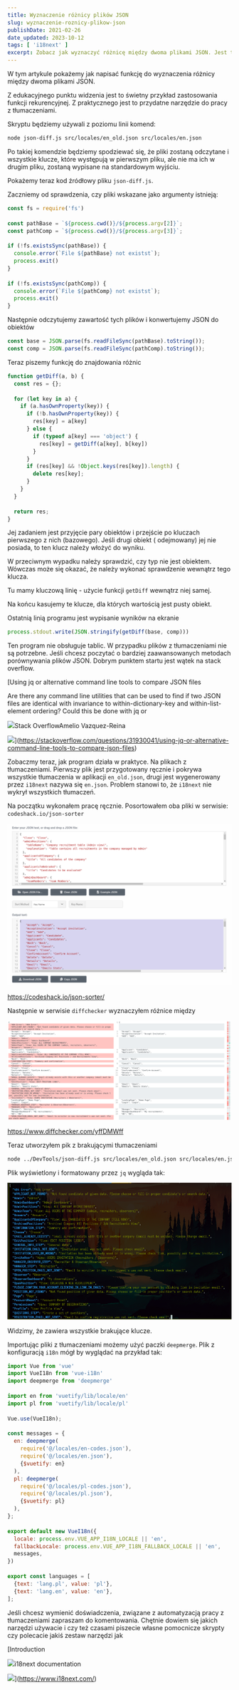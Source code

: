 ```yaml
---
title: Wyznaczenie różnicy plików JSON
slug: wyznaczenie-roznicy-plikow-json
publishDate: 2021-02-26
date_updated: 2023-10-12
tags: [ 'i18next' ]
excerpt: Zobacz jak wyznaczyć różnicę między dwoma plikami JSON. Jest to świetny przykład zastosowania funkcji rekurencyjnej.
---
```


W tym artykule pokażemy jak napisać funkcję do wyznaczenia różnicy między dwoma plikami JSON.

Z edukacyjnego punktu widzenia jest to świetny przykład zastosowania funkcji rekurencyjnej. Z praktycznego jest to
przydatne narzędzie do pracy z tłumaczeniami.

Skryptu będziemy używali z poziomu linii komend:

```bash
node json-diff.js src/locales/en_old.json src/locales/en.json
```

Po takiej komendzie będziemy spodziewać się, że pliki zostaną odczytane i wszystkie klucze, które występują w pierwszym
pliku, ale nie ma ich w drugim pliku, zostaną wypisane na standardowym wyjściu.

Pokażemy teraz kod źródłowy pliku `json-diff.js`.

Zaczniemy od sprawdzenia, czy pliki wskazane jako argumenty istnieją:

```javascript
const fs = require('fs')

const pathBase = `${process.cwd()}/${process.argv[2]}`;
const pathComp = `${process.cwd()}/${process.argv[3]}`;

if (!fs.existsSync(pathBase)) {
  console.error(`File ${pathBase} not existst`);
  process.exit()
}

if (!fs.existsSync(pathComp)) {
  console.error(`File ${pathComp} not existst`);
  process.exit()
}
```

Następnie odczytujemy zawartość tych plików i konwertujemy JSON do obiektów

```javascript
const base = JSON.parse(fs.readFileSync(pathBase).toString());
const comp = JSON.parse(fs.readFileSync(pathComp).toString());
```

Teraz piszemy funkcję do znajdowania różnic

```javascript
function getDiff(a, b) {
  const res = {};

  for (let key in a) {
    if (a.hasOwnProperty(key)) {
      if (!b.hasOwnProperty(key)) {
        res[key] = a[key]
      } else {
        if (typeof a[key] === 'object') {
          res[key] = getDiff(a[key], b[key])
        }
      }
      if (res[key] && !Object.keys(res[key]).length) {
        delete res[key];
      }
    }
  }

  return res;
}
```

Jej zadaniem jest przyjęcie pary obiektów i przejście po kluczach pierwszego z nich (bazowego). Jeśli drugi obiekt (
odejmowany) jej nie posiada, to ten klucz należy włożyć do wyniku.

W przeciwnym wypadku należy sprawdzić, czy typ nie jest obiektem. Wówczas może się okazać, że należy wykonać sprawdzenie
wewnątrz tego klucza.

Tu mamy kluczową linię - użycie funkcji `getDiff` wewnątrz niej samej.

Na końcu kasujemy te klucze, dla których wartością jest pusty obiekt.

Ostatnią linią programu jest wypisanie wyników na ekranie

```javascript
process.stdout.write(JSON.stringify(getDiff(base, comp)))
```

Ten program nie obsługuje tablic. W przypadku plików z tłumaczeniami nie są potrzebne. Jeśli chcesz poczytać o bardziej
zaawansowanych metodach porównywania plików JSON. Dobrym punktem startu jest wątek na stack overflow.

[Using jq or alternative command line tools to compare JSON files

Are there any command line utilities that can be used to find if two JSON files are identical with invariance to
within-dictionary-key and within-list-element ordering? Could this be done with jq or

![](https://cdn.sstatic.net/Sites/stackoverflow/Img/apple-touch-icon.png?v&#x3D;c78bd457575a)Stack OverflowAmelio
Vazquez-Reina

![](https://cdn.sstatic.net/Sites/stackoverflow/Img/apple-touch-icon@2.png?v&#x3D;73d79a89bded)](https://stackoverflow.com/questions/31930041/using-jq-or-alternative-command-line-tools-to-compare-json-files)

Zobaczmy teraz, jak program działa w praktyce. Na plikach z tłumaczeniami. Pierwszy plik jest przygotowany ręcznie i
pokrywa wszystkie tłumaczenia w aplikacji `en_old.json`, drugi jest wygenerowany przez `i18next` nazywa się `en.json`.
Problem stanowi to, że `i18next` nie wykrył wszystkich tłumaczeń.

Na początku wykonałem pracę ręcznie. Posortowałem oba pliki w serwisie: `codeshack.io/json-sorter`

![](../../../../assets/2021-02-26/Screenshot-from-2021-02-26-11-10-41.png)

https://codeshack.io/json-sorter/

Następnie w serwisie `diffchecker` wyznaczyłem różnice między

![](../../../../assets/2021-02-26/Screenshot-from-2021-02-26-11-06-53.png)

https://www.diffchecker.com/yffDMWff

Teraz utworzyłem pik z brakującymi tłumaczeniami

```bash
node ../DevTools/json-diff.js src/locales/en_old.json src/locales/en.json > src/locales/en-codes.json
```

Plik wyświetlony i formatowany przez `jq` wygląda tak:

![](../../../../assets/2021-02-26/Screenshot-from-2021-02-26-11-07-12.png)

Widzimy, że zawiera wszystkie brakujące klucze.

Importując pliki z tłumaczeniami możemy użyć paczki `deepmerge`. Plik z konfiguracją `i18n` mógł by wyglądać na przykład
tak:

```javascript
import Vue from 'vue'
import VueI18n from 'vue-i18n'
import deepmerge from 'deepmerge'

import en from 'vuetify/lib/locale/en'
import pl from 'vuetify/lib/locale/pl'

Vue.use(VueI18n);

const messages = {
  en: deepmerge(
    require('@/locales/en-codes.json'),
    require('@/locales/en.json'),
    {$vuetify: en}
  ),
  pl: deepmerge(
    require('@/locales/pl-codes.json'),
    require('@/locales/pl.json'),
    {$vuetify: pl}
  ),
};

export default new VueI18n({
  locale: process.env.VUE_APP_I18N_LOCALE || 'en',
  fallbackLocale: process.env.VUE_APP_I18N_FALLBACK_LOCALE || 'en',
  messages,
})

export const languages = [
  {text: 'lang.pl', value: 'pl'},
  {text: 'lang.en', value: 'en'},
];
```

Jeśli chcesz wymienić doświadczenia, związane z automatyzacją pracy z tłumaczeniami zapraszam do komentowania. Chętnie
dowiem się jakich narzędzi używacie i czy też czasami piszecie własne pomocnicze skrypty czy polecacie jakiś zestaw
narzędzi jak

[Introduction

![](https://gblobscdn.gitbook.com/spaces%2F-L9iS6Wm2hynS5H9Gj7j%2Favatar.png?alt&#x3D;media)i18next documentation

![](https://app.gitbook.com/share/space/thumbnail/-L9iS6Wm2hynS5H9Gj7j.png)](https://www.i18next.com/)
